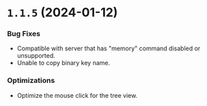 # `1.1.5` (2024-01-12)

### Bug Fixes

* Compatible with server that has "memory" command disabled or unsupported.
* Unable to copy binary key name.

### Optimizations

* Optimize the mouse click for the tree view.
